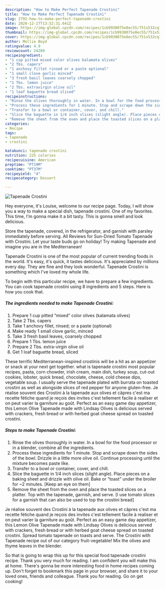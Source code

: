 ```yaml
---
description: "How to Make Perfect Tapenade Crostini"
title: "How to Make Perfect Tapenade Crostini"
slug: 2792-how-to-make-perfect-tapenade-crostini
date: 2020-12-27T13:52:31.641Z
image: https://img-global.cpcdn.com/recipes/1cb9930075e8ec55/751x532cq70/tapenade-crostini-recipe-main-photo.jpg
thumbnail: https://img-global.cpcdn.com/recipes/1cb9930075e8ec55/751x532cq70/tapenade-crostini-recipe-main-photo.jpg
cover: https://img-global.cpcdn.com/recipes/1cb9930075e8ec55/751x532cq70/tapenade-crostini-recipe-main-photo.jpg
author: Mollie Boyd
ratingvalue: 4.9
reviewcount: 24289
recipeingredient:
- "1 cup pitted mixed color olives kalamata olives"
- "2 Tbs. capers"
- "1 anchovy fillet rinsed or a paste optional"
- "1 small clove garlic minced"
- "3 fresh basil leaves coarsely chopped"
- "1 Tbs. lemon juice"
- "2 Tbs. extravirgin olive oil"
- "1 loaf baguette bread sliced"
recipeinstructions:
- "Rinse the olives thoroughly in water. In a bowl for the food processor or in a blender, combine all the ingredients."
- "Process these ingredients for 1 minute. Stop and scrape down the sides of the bowl. Drizzle in a little more olive oil. Continue processing until the mixture becomes paste like."
- "Transfer to a bowl or container, cover, and chill."
- "Slice the baguette in 1/4 inch slices (slight angle). Place pieces on a baking sheet and drizzle with olive oil. Bake or “toast” under the broiler for ~2 minutes. [Keep an eye on them]"
- "Remove the sheet from the oven and place the toasted slices on a platter. Top with the tapenade, garnish, and serve. [I use tomato slices for a garnish that can also be used to top the crostini bread]"
categories:
- Recipe
tags:
- tapenade
- crostini

katakunci: tapenade crostini 
nutrition: 225 calories
recipecuisine: American
preptime: "PT19M"
cooktime: "PT37M"
recipeyield: "4"
recipecategory: Dessert

---
```



![Tapenade Crostini](https://img-global.cpcdn.com/recipes/1cb9930075e8ec55/751x532cq70/tapenade-crostini-recipe-main-photo.jpg)

Hey everyone, it's Louise, welcome to our recipe page. Today, I will show you a way to make a special dish, tapenade crostini. One of my favorites. This time, I'm gonna make it a bit tasty. This is gonna smell and look delicious.

Store the tapenade, covered, in the refrigerator, and garnish with parsley immediately before serving. All Reviews for Sun-Dried Tomato Tapenade with Crostini. Let your taste buds go on holiday! Try making Tapenade and imagine you are in the Mediterranean!

Tapenade Crostini is one of the most popular of current trending foods in the world. It's easy, it's quick, it tastes delicious. It's appreciated by millions every day. They are fine and they look wonderful. Tapenade Crostini is something which I've loved my whole life.


To begin with this particular recipe, we have to prepare a few ingredients. You can cook tapenade crostini using 8 ingredients and 5 steps. Here is how you cook that.

<!--inarticleads1-->

##### The ingredients needed to make Tapenade Crostini:

1. Prepare 1 cup pitted “mixed” color olives (kalamata olives)
1. Take 2 Tbs. capers
1. Take 1 anchovy fillet, rinsed; or a paste (optional)
1. Make ready 1 small clove garlic, minced
1. Take 3 fresh basil leaves, coarsely chopped
1. Prepare 1 Tbs. lemon juice
1. Prepare 2 Tbs. extra-virgin olive oil
1. Get 1 loaf baguette bread, sliced


These terrific Mediterranean-inspired crostinis will be a hit as an appetizer or snack at your next get together. what is tapenade crostini most popular recipes, pasta, corn chowder, irish cream, main dish, turkey soup, cut-out cookies, lobster, quick bread, chocolate, cheese, cold cheese dips, vegetable soup. I usually serve the tapenade plated with burrata on toasted crostini as well as alongside slices of red pepper for anyone gluten-free. Je réalise souvent des Crostini à la tapenade aux olives et câpres c&#39;est ma recette fétiche quand je reçois des invites c&#39;est tellement facile à realiser et on peut varier la garniture au goût. Perfect as an easy game day appetizer, this Lemon Olive Tapenade made with Lindsay Olives is delicious served with crackers, fresh bread or with herbed goat cheese spread on toasted crostini. 

<!--inarticleads2-->

##### Steps to make Tapenade Crostini:

1. Rinse the olives thoroughly in water. In a bowl for the food processor or in a blender, combine all the ingredients.
1. Process these ingredients for 1 minute. Stop and scrape down the sides of the bowl. Drizzle in a little more olive oil. Continue processing until the mixture becomes paste like.
1. Transfer to a bowl or container, cover, and chill.
1. Slice the baguette in 1/4 inch slices (slight angle). Place pieces on a baking sheet and drizzle with olive oil. Bake or “toast” under the broiler for ~2 minutes. [Keep an eye on them]
1. Remove the sheet from the oven and place the toasted slices on a platter. Top with the tapenade, garnish, and serve. [I use tomato slices for a garnish that can also be used to top the crostini bread]


Je réalise souvent des Crostini à la tapenade aux olives et câpres c&#39;est ma recette fétiche quand je reçois des invites c&#39;est tellement facile à realiser et on peut varier la garniture au goût. Perfect as an easy game day appetizer, this Lemon Olive Tapenade made with Lindsay Olives is delicious served with crackers, fresh bread or with herbed goat cheese spread on toasted crostini. Spread tomato tapenade on toasts and serve. The Crostini with Tapenade recipe out of our category fruit-vegetable! Mix the olives and thyme leaves in the blender. 

So that is going to wrap this up for this special food tapenade crostini recipe. Thank you very much for reading. I am confident you will make this at home. There's gonna be more interesting food in home recipes coming up. Don't forget to bookmark this page in your browser, and share it to your loved ones, friends and colleague. Thank you for reading. Go on get cooking!
